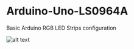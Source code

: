 # Arduino-Uno-LS0964A
Basic Arduino RGB LED Strips configuration

![alt text](https://github.com/shark711/Arduino-Uno-LS0964A/blob/[branch]/image.jpg?raw=true)
